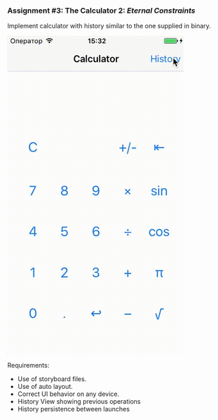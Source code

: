 ### Assignment #3: The Calculator 2: _Eternal Constraints_
Implement calculator with history similar to the one supplied in binary.

![Calculator Gif](./bin/calculator.gif)

Requirements:
* Use of storyboard files.
* Use of auto layout.
* Correct UI behavior on any device.
* History View showing previous operations
* History persistence between launches
